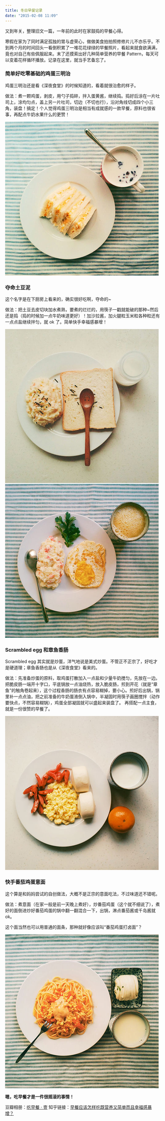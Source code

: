 ```yaml
---
title: 冬日早餐记录
date: "2015-02-08 11:09"
---
```


又到年关，整理旧文一篇，一年前的此时在家鼓捣的早餐心得。

寒假在家为了同时满足孤独的胃与虚荣心，做做美食拍拍照修修片儿不亦乐乎。不到两个月的时间回头一看倒积累了一堆花花绿绿的早餐照片，看起来就食欲满满，竟也对自己有些佩服起来。末了还摸索出好几种简单营养的早餐 Pattern，每天可以变着花样循环播放。记录在这里，就当手艺备忘了。

### 简单好吃零基础的鸡蛋三明治

鸡蛋三明治还是看《深夜食堂》的时候知道的，看着就很治愈的样子。

做法：煮一颗鸡蛋，剥皮，用勺子捣碎，拌入蛋黄酱，继续捣。捣好后涂在一片吐司上，涂均匀点，盖上另一片吐司，切边（不切也行），沿对角线切成四个小三角，装盘！搞定！个人觉得鸡蛋三明治是相当有成就感的一款早餐，原料也很省事，再配点牛奶水果什么的更赞！

![image](./2014-A.jpg)

### 夺命土豆泥

这个名字是在下厨房上看来的，确实很好吃啊，夺命的~

做法：把土豆去皮切块加水煮熟，要煮的烂烂的，用筷子一戳就能破的那种~然后还是捣（捣的时候加一点牛奶味道更好）！加沙拉酱，加火腿粒玉米粒各种粒还有一点点盐继续拌匀，就 ok 了。简单快手幸福感暴增！

![image](./2014-B.jpg)
![image](./2014-C.jpg)

### Scrambled egg 和章鱼香肠

Scrambled egg 其实就是炒蛋，洋气地说是美式炒蛋。不管正不正宗了，好吃才是硬道理；章鱼香肠也是从《深夜食堂》看来的。

做法：先准备炒蛋的原料，取鸡蛋打散加入一点盐和少量牛奶搅匀，先放在一边。  
把脆皮肠一端开十字口，平底锅放一点油烧热，放入脆皮肠，煎到开花（就是“章鱼”的触角卷起来），这个过程香肠的肠衣有点容易糊掉，要小心。煎好后出锅，锅里补一点点油，把之前准备的牛奶蛋液倒入锅中，半凝固时用筷子画圈搅拌（动作要快点，不然容易糊锅），鸡蛋全部凝固就可以盛起来装盘了。
再搭配一点主食，就是一份很赞的早餐了。

![image](./2014-D.jpg)

### 快手番茄鸡蛋意面

这个算是和妈妈尝试的自创做法，大概不是正宗的意面吃法，不过味道还不错呢。

做法：煮意面（在家一般是前一天晚上煮好），炒番茄鸡蛋（这个就不细说了），煮好的面倒进炒好番茄鸡蛋的锅中翻一翻混合一下，出锅，淋点番茄酱或千岛酱就 ok。

这个面当然也可以用普通的面条，那种就好像应该叫“番茄鸡蛋打卤面”？

![image](./2014-E.jpg)

**嗯，吃早餐才是一件很摇滚的事情！**

豆瓣相册：[吃早餐 · 壹](https://www.douban.com/photos/album/122387533)
知乎链接：[早餐应该怎样吃既营养又简单而且幸福感暴增？](http://www.zhihu.com/question/22066113/answer/21786222)
